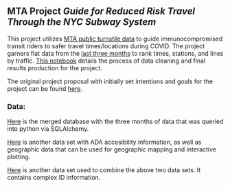 ## MTA Project  *Guide for Reduced Risk Travel Through the NYC Subway System*


This project utilizes [MTA public turnstile data](http://web.mta.info/developers/turnstile.html "MTA Turnstile Data") to guide immunocompromised transit riders to safer travel times/locations during COVID. The project garners flat data from the [last three months](https://github.com/mehiks11/Metis_MTA_Project/tree/master/data "MTA Project Weekly Flat Data Sets") to rank times, stations, and lines by traffic. [This notebook](https://github.com/mehiks11/Metis_MTA_Project/blob/master/Metis_MTA_Project_Code.ipynb "MTA Project Notebook") details the process of data cleaning and final results production for the project.

The original project proposal with initially set intentions and goals for the project can be found [here](https://github.com/mehiks11/Metis_MTA_Project/blob/master/Project%20Proposal.ipynb "Project Proposal").


### **Data:**

[Here](https://github.com/mehiks11/Metis_MTA_Project/blob/master/mta.db "MTA SQL Database") is the merged database with the three months of data that was queried into python via SQLAlchemy. 

[Here](http://web.mta.info/developers/data/nyct/subway/Stations.csv "MTA ADA Accessibility Data") is another data set with ADA accesibility information, as well as geographic data that can be used for geographic mapping and interactive plotting. 

[Here](https://qri.cloud/nyc-transit-data/remote_complex_lookupcsv "MTA Complex ID Data") is another data set used to combine the above two data sets. It contains complex ID information. 
